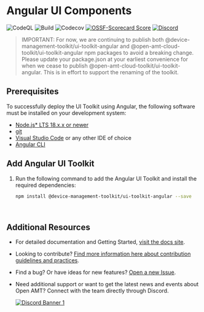 # Angular UI Components

![CodeQL](https://img.shields.io/github/actions/workflow/status/open-amt-cloud-toolkit/ui-toolkit-angular/codeql-analysis.yml?style=for-the-badge&label=CodeQL&logo=github)
![Build](https://img.shields.io/github/actions/workflow/status/open-amt-cloud-toolkit/ui-toolkit-angular/ci.yml?style=for-the-badge&logo=github)
![Codecov](https://img.shields.io/codecov/c/github/open-amt-cloud-toolkit/ui-toolkit-angular?style=for-the-badge&logo=codecov)
[![OSSF-Scorecard Score](https://img.shields.io/ossf-scorecard/github.com/open-amt-cloud-toolkit/ui-toolkit-angular?style=for-the-badge&label=OSSF%20Score)](https://api.securityscorecards.dev/projects/github.com/open-amt-cloud-toolkit/ui-toolkit-angular)
[![Discord](https://img.shields.io/discord/1063200098680582154?style=for-the-badge&label=Discord&logo=discord&logoColor=white&labelColor=%235865F2&link=https%3A%2F%2Fdiscord.gg%2FDKHeUNEWVH)](https://discord.gg/DKHeUNEWVH)

> IMPORTANT: For now, we are continuing to publish both @device-management-toolkit/ui-toolkit-angular and @open-amt-cloud-toolkit/ui-toolkit-angular npm packages to avoid a breaking change. Please update your package.json at your earliest convenience for when we cease to publish @open-amt-cloud-toolkit/ui-toolkit-angular. This is in effort to support the renaming of the toolkit.

## Prerequisites

To successfully deploy the UI Toolkit using Angular, the following software must be installed on your development system:

- [Node.js\* LTS 18.x.x or newer](https://nodejs.org/en/)
- [git](https://git-scm.com/downloads)
- [Visual Studio Code](https://code.visualstudio.com/) or any other IDE of choice
- [Angular CLI](https://angular.io/cli)

## Add Angular UI Toolkit

1. Run the following command to add the Angular UI Toolkit and install the required dependencies:

   ```bash
   npm install @device-management-toolkit/ui-toolkit-angular --save
   ```

<br>

## Additional Resources

- For detailed documentation and Getting Started, [visit the docs site](https://device-management-toolkit.github.io/docs).

- Looking to contribute? [Find more information here about contribution guidelines and practices](.\CONTRIBUTING.md).

- Find a bug? Or have ideas for new features? [Open a new Issue](https://github.com/device-management-toolkit/ui-toolkit-angular/issues).

- Need additional support or want to get the latest news and events about Open AMT? Connect with the team directly through Discord.

  [![Discord Banner 1](https://discordapp.com/api/guilds/1063200098680582154/widget.png?style=banner2)](https://discord.gg/DKHeUNEWVH)

